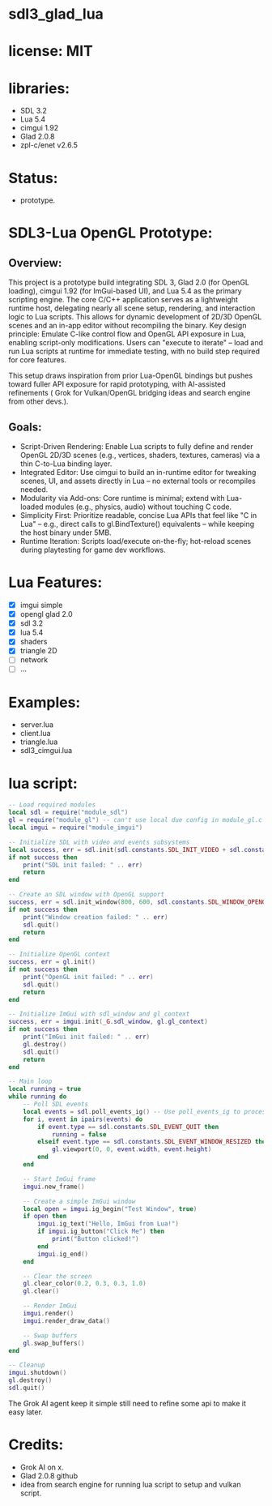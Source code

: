 # sdl3_glad_lua

# license: MIT

# libraries:
- SDL 3.2
- Lua 5.4
- cimgui 1.92
- Glad 2.0.8
- zpl-c/enet v2.6.5

# Status:
- prototype.

# SDL3-Lua OpenGL Prototype:

## Overview:
This project is a prototype build integrating SDL 3, Glad 2.0 (for OpenGL loading), cimgui 1.92 (for ImGui-based UI), and Lua 5.4 as the primary scripting engine. The core C/C++ application serves as a lightweight runtime host, delegating nearly all scene setup, rendering, and interaction logic to Lua scripts. This allows for dynamic development of 2D/3D OpenGL scenes and an in-app editor without recompiling the binary. Key design principle: Emulate C-like control flow and OpenGL API exposure in Lua, enabling script-only modifications. Users can "execute to iterate" – load and run Lua scripts at runtime for immediate testing, with no build step required for core features.

This setup draws inspiration from prior Lua-OpenGL bindings but pushes toward fuller API exposure for rapid prototyping, with AI-assisted refinements ( Grok for Vulkan/OpenGL bridging ideas and search engine from other devs.).

## Goals:

- Script-Driven Rendering: Enable Lua scripts to fully define and render OpenGL 2D/3D scenes (e.g., vertices, shaders, textures, cameras) via a thin C-to-Lua binding layer.
- Integrated Editor: Use cimgui to build an in-runtime editor for tweaking scenes, UI, and assets directly in Lua – no external tools or recompiles needed.
- Modularity via Add-ons: Core runtime is minimal; extend with Lua-loaded modules (e.g., physics, audio) without touching C code.
- Simplicity First: Prioritize readable, concise Lua APIs that feel like "C in Lua" – e.g., direct calls to gl.BindTexture() equivalents – while keeping the host binary under 5MB.
- Runtime Iteration: Scripts load/execute on-the-fly; hot-reload scenes during playtesting for game dev workflows.

# Lua Features:
- [x] imgui simple
- [x] opengl glad 2.0
- [x] sdl 3.2
- [x] lua 5.4
- [x] shaders
- [x] triangle 2D
- [ ] network
- [ ] ...

# Examples:
- server.lua
- client.lua
- triangle.lua
- sdl3_cimgui.lua

# lua script:
```lua
-- Load required modules
local sdl = require("module_sdl")
gl = require("module_gl") -- can't use local due config in module_gl.c need rework later.
local imgui = require("module_imgui")

-- Initialize SDL with video and events subsystems
local success, err = sdl.init(sdl.constants.SDL_INIT_VIDEO + sdl.constants.SDL_INIT_EVENTS)
if not success then
    print("SDL init failed: " .. err)
    return
end

-- Create an SDL window with OpenGL support
success, err = sdl.init_window(800, 600, sdl.constants.SDL_WINDOW_OPENGL + sdl.constants.SDL_WINDOW_RESIZABLE)
if not success then
    print("Window creation failed: " .. err)
    sdl.quit()
    return
end

-- Initialize OpenGL context
success, err = gl.init()
if not success then
    print("OpenGL init failed: " .. err)
    sdl.quit()
    return
end

-- Initialize ImGui with sdl_window and gl_context
success, err = imgui.init(_G.sdl_window, gl.gl_context)
if not success then
    print("ImGui init failed: " .. err)
    gl.destroy()
    sdl.quit()
    return
end

-- Main loop
local running = true
while running do
    -- Poll SDL events
    local events = sdl.poll_events_ig() -- Use poll_events_ig to process ImGui inputs
    for i, event in ipairs(events) do
        if event.type == sdl.constants.SDL_EVENT_QUIT then
            running = false
        elseif event.type == sdl.constants.SDL_EVENT_WINDOW_RESIZED then
            gl.viewport(0, 0, event.width, event.height)
        end
    end

    -- Start ImGui frame
    imgui.new_frame()

    -- Create a simple ImGui window
    local open = imgui.ig_begin("Test Window", true)
    if open then
        imgui.ig_text("Hello, ImGui from Lua!")
        if imgui.ig_button("Click Me") then
            print("Button clicked!")
        end
        imgui.ig_end()
    end

    -- Clear the screen
    gl.clear_color(0.2, 0.3, 0.3, 1.0)
    gl.clear()

    -- Render ImGui
    imgui.render()
    imgui.render_draw_data()

    -- Swap buffers
    gl.swap_buffers()
end

-- Cleanup
imgui.shutdown()
gl.destroy()
sdl.quit()
```
  The Grok AI agent keep it simple still need to refine some api to make it easy later.


# Credits:
- Grok AI on x.
- Glad 2.0.8 github
- idea from search engine for running lua script to setup and vulkan script.


